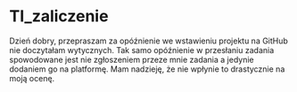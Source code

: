 # TI_zaliczenie
Dzień dobry, przepraszam za opóźnienie we wstawieniu projektu na GitHub nie doczytałam wytycznych.
Tak samo opóźnienie w przesłaniu zadania spowodowane jest nie zgłoszeniem przeze mnie zadania a jedynie dodaniem go na platformę. 
Mam nadzieję, że nie wpłynie to drastycznie na moją ocenę.
